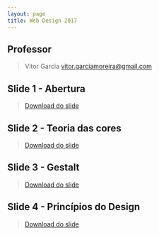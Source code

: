 ```yaml
---
layout: page
title: Web Design 2017
---
```


## Professor
> Vitor Garcia
> [vitor.garciamoreira@gmail.com](mailto:vitor.garciamoreira@gmail.com)

## Slide 1 - Abertura

> [Download do slide](https://vitorgarciamoreira.github.io/webdesign2017/arquivos/slide-1.pdf)

## Slide 2 - Teoria das cores

> [Download do slide](https://vitorgarciamoreira.github.io/webdesign2017/arquivos/slide-2.pdf)

## Slide 3 - Gestalt

> [Download do slide](https://vitorgarciamoreira.github.io/webdesign2017/arquivos/slide-3.pdf)

## Slide 4 - Princípios	do Design

> [Download do slide](https://vitorgarciamoreira.github.io/webdesign2017/arquivos/slide-4.pdf)
